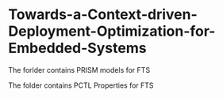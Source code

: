 # Towards-a-Context-driven-Deployment-Optimization-for-Embedded-Systems

The forlder contains PRISM models for FTS

The folder contains PCTL Properties for FTS 
